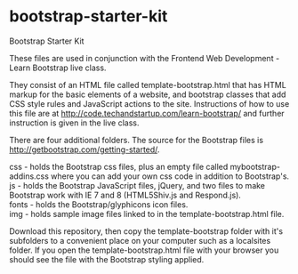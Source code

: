 bootstrap-starter-kit
=====================

Bootstrap Starter Kit

These files are used in conjunction with the Frontend Web Development - Learn Bootstrap live class.

They consist of an HTML file called template-bootstrap.html that has HTML markup for the basic elements of a website, and bootstrap classes that add CSS style rules and JavaScript actions to the site. 
Instructions of how to use this file are at http://code.techandstartup.com/learn-bootstrap/ and further instruction is
given in the live class.

There are four additional folders. The source for the Bootstrap files is http://getbootstrap.com/getting-started/.

css - holds the Bootstrap css files, plus an empty file called mybootstrap-addins.css where you can add your own css code in addition to Bootstrap's.<br>
js - holds the Bootstrap JavaScript files, jQuery, and two files to make Bootstrap work with IE 7 and 8 (HTML5Shiv.js and Respond.js).<br>
fonts - holds the Bootstrap/glyphicons icon files.<br>
img - holds sample image files linked to in the template-bootstrap.html file.<br>

Download this repository, then copy the template-bootstrap folder with it's subfolders to a convenient place on your computer such as a localsites folder. If you open the template-bootstrap.html file with your browser you should see the file with the Bootstrap styling applied. 
